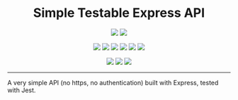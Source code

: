 <h1 align="center">Simple Testable Express API</h1>

<p align="center">
  <a href="https://standardjs.com"><img src="https://img.shields.io/badge/code_style-standard-brightgreen.svg"></a>
  <a href="https://github.com/JCPedroza/algorithms-and-data-structures-js/blob/master/LICENSE"><img src="https://img.shields.io/github/license/jcpedroza/simple-testable-express-api"></a>
</p>

<p align="center">
  <img src="https://img.shields.io/github/contributors/JCPedroza/simple-testable-express-api">
  <img src="https://img.shields.io/github/commit-activity/m/JCPedroza/simple-testable-express-api">
  <img src="https://img.shields.io/github/issues-raw/JCPedroza/simple-testable-express-api">
  <img src="https://img.shields.io/github/issues-closed-raw/JCPedroza/simple-testable-express-api">
  <img src="https://img.shields.io/github/issues-pr-raw/JCPedroza/simple-testable-express-api">
  <img src="https://img.shields.io/github/issues-pr-closed-raw/JCPedroza/simple-testable-express-api">
</p>

<p align="center">
  <img src="https://img.shields.io/tokei/lines/github/jcpedroza/simple-testable-express-api">
  <img src="https://img.shields.io/github/languages/code-size/jcpedroza/simple-testable-express-api">
  <img src="https://img.shields.io/github/repo-size/jcpedroza/simple-testable-express-api">
</p>

<hr>

<p>A very simple API (no https, no authentication) built with Express, tested with Jest.</p>

